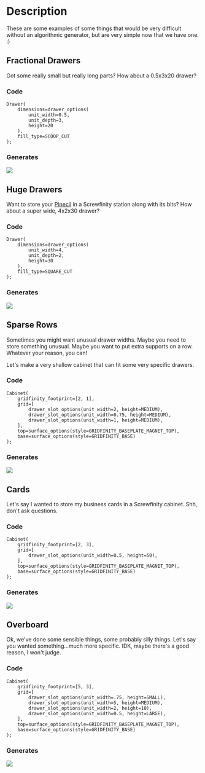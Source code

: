 # Description

These are some examples of
some things that would be very difficult
without an algorithmic generator,
but are very simple now that we have one. :)

## Fractional Drawers

Got some really small but really long parts?
How about a 0.5x3x20 drawer?

### Code

```openscad
Drawer(
    dimensions=drawer_options(
        unit_width=0.5,
        unit_depth=3,
        height=20
    ),
    fill_type=SCOOP_CUT
);
```

### Generates

![](./images/drawer_scoop_0.5x3x20.png)

## Huge Drawers

Want to store your
[Pinecil](https://pine64.com/product/pinecil-smart-mini-portable-soldering-iron/)
in a Screwfinity station
along with its bits?
How about a super wide, 4x2x30 drawer?

### Code

```openscad
Drawer(
    dimensions=drawer_options(
        unit_width=4,
        unit_depth=2,
        height=30
    ),
    fill_type=SQUARE_CUT
);
```

### Generates

![](./images/drawer_square_4x2x30.png)

## Sparse Rows

Sometimes you might want unusual drawer widths.
Maybe you need to store something unusual.
Maybe you want to put extra supports on a row.
Whatever your reason, you can!

Let's make a very shallow cabinet
that can fit some very specific drawers.

### Code

```openscad
Cabinet(
    gridfinity_footprint=[2, 1],
    grid=[
        drawer_slot_options(unit_width=2, height=MEDIUM),
        drawer_slot_options(unit_width=0.75, height=MEDIUM),
        drawer_slot_options(unit_width=1, height=MEDIUM),
    ],
    top=surface_options(style=GRIDFINITY_BASEPLATE_MAGNET_TOP),
    base=surface_options(style=GRIDFINITY_BASE)
);
```

### Generates

![](./images/cabinet_2x1x3_2-0.75-1.png)

## Cards

Let's say I wanted to store
my business cards in a Screwfinity cabinet.
Shh, don't ask questions.

### Code

```openscad
Cabinet(
    gridfinity_footprint=[2, 3],
    grid=[
        drawer_slot_options(unit_width=0.5, height=50),
    ],
    top=surface_options(style=GRIDFINITY_BASEPLATE_MAGNET_TOP),
    base=surface_options(style=GRIDFINITY_BASE)
);
```

### Generates

![](./images/cabinet_2x3x1_0.5.png)

## Overboard

Ok, we've done some sensible things,
some probably silly things.
Let's say you wanted something...much more specific.
IDK, maybe there's a good reason,
I won't judge.

### Code

```autoscad
Cabinet(
    gridfinity_footprint=[5, 3],
    grid=[
        drawer_slot_options(unit_width=.75, height=SMALL),
        drawer_slot_options(unit_width=5, height=MEDIUM),
        drawer_slot_options(unit_width=2, height=10),
        drawer_slot_options(unit_width=0.5, height=LARGE),
    ],
    top=surface_options(style=GRIDFINITY_BASEPLATE_MAGNET_TOP),
    base=surface_options(style=GRIDFINITY_BASE)
);
```

### Generates

![](./images/cabinet_5x3x4_varied.png)
